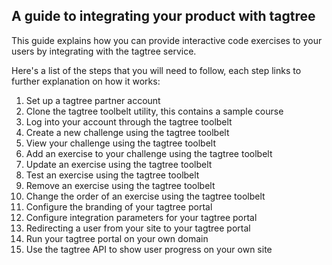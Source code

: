 ## A guide to integrating your product with tagtree

This guide explains how you can provide interactive code exercises to your users by integrating with the tagtree service. 

Here's a list of the steps that you will need to follow, each step links to further explanation on how it works: 

1. Set up a tagtree partner account
1. Clone the tagtree toolbelt utility, this contains a sample course 
1. Log into your account through the tagtree toolbelt
1. Create a new challenge using the tagtree toolbelt
1. View your challenge using the tagtree toolbelt
1. Add an exercise to your challenge using the tagtree toolbelt
1. Update an exercise using the tagtree toolbelt
1. Test an exercise using the tagtree toolbelt
1. Remove an exercise using the tagtree toolbelt 
1. Change the order of an exercise using the tagtree toolbelt
1. Configure the branding of your tagtree portal
1. Configure integration parameters for your tagtree portal
1. Redirecting a user from your site to your tagtree portal
1. Run your tagtree portal on your own domain
2. Use the tagtree API to show user progress on your own site
